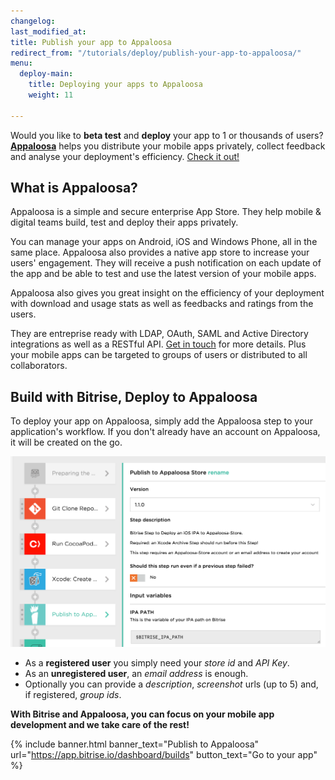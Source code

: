 ```yaml
---
changelog: 
last_modified_at: 
title: Publish your app to Appaloosa
redirect_from: "/tutorials/deploy/publish-your-app-to-appaloosa/"
menu:
  deploy-main:
    title: Deploying your apps to Appaloosa
    weight: 11

---
```

Would you like to **beta test** and **deploy** your app to 1 or thousands of users?
[**Appaloosa**](http://appaloosa.io) helps you distribute your mobile apps privately,
collect feedback and analyse your deployment's efficiency. [Check it out!](http://appaloosa.io)

## What is Appaloosa?

Appaloosa is a simple and secure enterprise App Store.
They help mobile & digital teams build, test and deploy their apps privately.

You can manage your apps on Android, iOS and Windows Phone, all in the same place.
Appaloosa also provides a native app store to increase your users' engagement.
They will receive a push notification on each update of the app and be able to test and use the latest version of your mobile apps.

Appaloosa also gives you great insight on the efficiency of your deployment
with download and usage stats as well as feedbacks and ratings from the users.

They are entreprise ready with LDAP, OAuth, SAML and Active Directory integrations
as well as a RESTful API. [Get in touch](mailto:sales@appaloosa-store.com) for more details.
Plus your mobile apps can be targeted to groups of users or distributed to all collaborators.

## Build with Bitrise, Deploy to Appaloosa

To deploy your app on Appaloosa, simply add the Appaloosa step to your application's workflow.
If you don't already have an account on Appaloosa, it will be created on the go.

![Publish to Appaloosa step in a Workflow](/img/tutorials/deploy/appaloosa-step-in-a-bitrise-workflow.png)

* As a **registered user** you simply need your _store id_ and _API Key_.
* As an **unregistered user**, an _email address_ is enough.
* Optionally you can provide a _description_, _screenshot_ urls (up to 5) and, if registered, _group ids_.

**With Bitrise and Appaloosa, you can focus on your mobile app development and we take care of the rest!**

{% include banner.html banner_text="Publish to Appaloosa" url="https://app.bitrise.io/dashboard/builds" button_text="Go to your app" %}